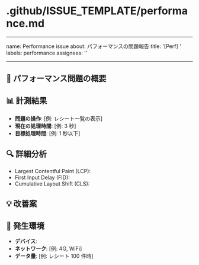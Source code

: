 # .github/ISSUE_TEMPLATE/performance.md

---

name: Performance issue
about: パフォーマンスの問題報告
title: '[Perf] '
labels: performance
assignees: ''

---

## 🐌 パフォーマンス問題の概要

<!-- どこで遅さを感じるか -->

## 📊 計測結果

- **問題の操作**: [例: レシート一覧の表示]
- **現在の処理時間**: [例: 3 秒]
- **目標処理時間**: [例: 1 秒以下]

## 🔍 詳細分析

<!-- Chrome DevToolsなどでの分析結果 -->

- Largest Contentful Paint (LCP):
- First Input Delay (FID):
- Cumulative Layout Shift (CLS):

## 💡 改善案

<!-- 考えられる最適化方法 -->

## 📱 発生環境

- **デバイス**:
- **ネットワーク**: [例: 4G, WiFi]
- **データ量**: [例: レシート 100 件時]

